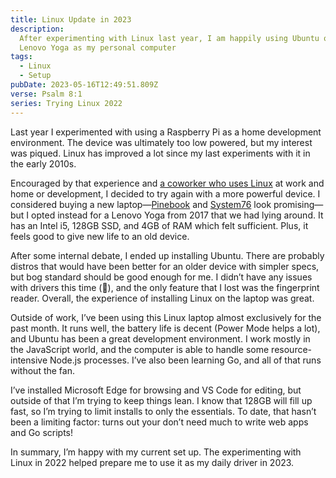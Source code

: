 ```yaml
---
title: Linux Update in 2023
description:
  After experimenting with Linux last year, I am happily using Ubuntu on a
  Lenovo Yoga as my personal computer
tags:
  - Linux
  - Setup
pubDate: 2023-05-16T12:49:51.809Z
verse: Psalm 8:1
series: Trying Linux 2022
---
```


Last year I experimented with using a Raspberry Pi as a home development
environment. The device was ultimately too low powered, but my interest was
piqued. Linux has improved a lot since my last experiments with it in the early
2010s.

Encouraged by that experience and
[a coworker who uses Linux](https://definingterms.com/) at work and home or
development, I decided to try again with a more powerful device. I considered
buying a new laptop—[Pinebook](https://www.pine64.org/pinebook-pro/) and
[System76](https://system76.com/laptops-ultraportables) look promising—but I
opted instead for a Lenovo Yoga from 2017 that we had lying around. It has an
Intel i5, 128GB SSD, and 4GB of RAM which felt sufficient. Plus, it feels good
to give new life to an old device.

After some internal debate, I ended up installing Ubuntu. There are probably
distros that would have been better for an older device with simpler specs, but
bog standard should be good enough for me. I didn’t have any issues with drivers
this time (🙌), and the only feature that I lost was the fingerprint reader.
Overall, the experience of installing Linux on the laptop was great.

Outside of work, I’ve been using this Linux laptop almost exclusively for the
past month. It runs well, the battery life is decent (Power Mode helps a lot),
and Ubuntu has been a great development environment. I work mostly in the
JavaScript world, and the computer is able to handle some resource-intensive
Node.js processes. I’ve also been learning Go, and all of that runs without the
fan.

I’ve installed Microsoft Edge for browsing and VS Code for editing, but outside
of that I’m trying to keep things lean. I know that 128GB will fill up fast, so
I’m trying to limit installs to only the essentials. To date, that hasn’t been a
limiting factor: turns out your don’t need much to write web apps and Go
scripts!

In summary, I’m happy with my current set up. The experimenting with Linux in
2022 helped prepare me to use it as my daily driver in 2023.
